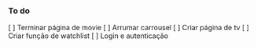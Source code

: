### To do

[ ] Terminar página de movie
[ ] Arrumar carrousel
[ ] Criar página de tv
[ ] Criar função de watchlist
[ ] Login e autenticação
